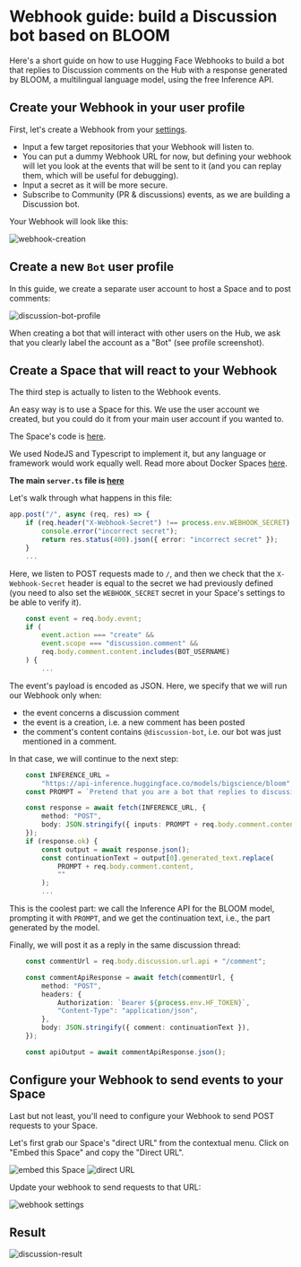# Webhook guide: build a Discussion bot based on BLOOM

Here's a short guide on how to use Hugging Face Webhooks to build a bot that replies to Discussion comments on the Hub with a response generated by BLOOM, a multilingual language model, using the free Inference API.

## Create your Webhook in your user profile

First, let's create a Webhook from your [settings]( https://huggingface.co/settings/webhooks).

- Input a few target repositories that your Webhook will listen to.
- You can put a dummy Webhook URL for now, but defining your webhook will let you look at the events that will be sent to it (and you can replay them, which will be useful for debugging).
- Input a secret as it will be more secure.
- Subscribe to Community (PR & discussions) events, as we are building a Discussion bot.

Your Webhook will look like this:

![webhook-creation](https://huggingface.co/datasets/huggingface/documentation-images/resolve/main/hub/webhooks-guides/001-discussion-bot/webhook-creation.png)

## Create a new `Bot` user profile

In this guide, we create a separate user account to host a Space and to post comments:

![discussion-bot-profile](https://huggingface.co/datasets/huggingface/documentation-images/resolve/main/hub/webhooks-guides/001-discussion-bot/discussion-bot-profile.png)

<Tip>
	When creating a bot that will interact with other users on the Hub, we ask that you clearly label the account as a "Bot" (see profile screenshot).
</Tip>

## Create a Space that will react to your Webhook

The third step is actually to listen to the Webhook events.

An easy way is to use a Space for this. We use the user account we created, but you could do it from your main user account if you wanted to.

The Space's code is [here](https://huggingface.co/spaces/discussion-bot/webhook/tree/main). 

We used NodeJS and Typescript to implement it, but any language or framework would work equally well. Read more about Docker Spaces [here](https://huggingface.co/docs/hub/spaces-sdks-docker).

**The main `server.ts` file is [here](https://huggingface.co/spaces/discussion-bot/webhook/blob/main/server.ts)**

Let's walk through what happens in this file:

```ts
app.post("/", async (req, res) => {
	if (req.header("X-Webhook-Secret") !== process.env.WEBHOOK_SECRET) {
		console.error("incorrect secret");
		return res.status(400).json({ error: "incorrect secret" });
	}
	...
```

Here, we listen to POST requests made to `/`, and then we check that the `X-Webhook-Secret` header is equal to the secret we had previously defined (you need to also set the `WEBHOOK_SECRET` secret in your Space's settings to be able to verify it).

```ts
	const event = req.body.event;
	if (
		event.action === "create" &&
		event.scope === "discussion.comment" &&
		req.body.comment.content.includes(BOT_USERNAME)
	) {
		...
```

The event's payload is encoded as JSON. Here, we specify that we will run our Webhook only when:
- the event concerns a discussion comment
- the event is a creation, i.e. a new comment has been posted
- the comment's content contains `@discussion-bot`, i.e. our bot was just mentioned in a comment.

In that case, we will continue to the next step:

```ts
	const INFERENCE_URL =
		"https://api-inference.huggingface.co/models/bigscience/bloom";
	const PROMPT = `Pretend that you are a bot that replies to discussions about machine learning, and reply to the following comment:\n`;

	const response = await fetch(INFERENCE_URL, {
		method: "POST",
		body: JSON.stringify({ inputs: PROMPT + req.body.comment.content }),
	});
	if (response.ok) {
		const output = await response.json();
		const continuationText = output[0].generated_text.replace(
			PROMPT + req.body.comment.content,
			""
		);
		...
```

This is the coolest part: we call the Inference API for the BLOOM model, prompting it with `PROMPT`, and we get the continuation text, i.e., the part generated by the model.

Finally, we will post it as a reply in the same discussion thread:

```ts
	const commentUrl = req.body.discussion.url.api + "/comment";

	const commentApiResponse = await fetch(commentUrl, {
		method: "POST",
		headers: {
			Authorization: `Bearer ${process.env.HF_TOKEN}`,
			"Content-Type": "application/json",
		},
		body: JSON.stringify({ comment: continuationText }),
	});

	const apiOutput = await commentApiResponse.json();
```

## Configure your Webhook to send events to your Space

Last but not least, you'll need to configure your Webhook to send POST requests to your Space.

Let's first grab our Space's "direct URL" from the contextual menu. Click on "Embed this Space" and copy the "Direct URL".

![embed this Space](https://huggingface.co/datasets/huggingface/documentation-images/resolve/main/hub/webhooks-guides/001-discussion-bot/embed-space.png)
![direct URL](https://huggingface.co/datasets/huggingface/documentation-images/resolve/main/hub/webhooks-guides/001-discussion-bot/direct-url.png)

Update your webhook to send requests to that URL:

![webhook settings](https://huggingface.co/datasets/huggingface/documentation-images/resolve/main/hub/webhooks-guides/001-discussion-bot/webhook-creation.png)


## Result

![discussion-result](https://huggingface.co/datasets/huggingface/documentation-images/resolve/main/hub/webhooks-guides/001-discussion-bot/discussion-result.png)
